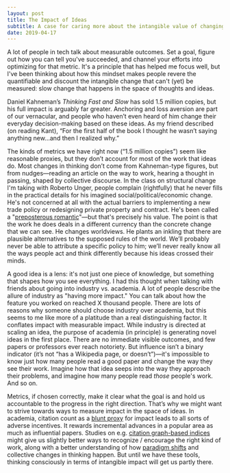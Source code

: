 ```yaml
---
layout: post
title: The Impact of Ideas
subtitle: A case for caring more about the intangible value of changing how people think
date: 2019-04-17
---
```

A lot of people in tech talk about measurable outcomes. Set a goal, figure out how you can tell you've succeeded, and channel your efforts into optimizing for that metric. It's a principle that has helped me focus well, but I've been thinking about how this mindset makes people revere the quantifiable and discount the intangible change that can't (yet) be measured: slow change that happens in the space of thoughts and ideas.

Daniel Kahneman’s _Thinking Fast and Slow_ has sold 1.5 million copies, but his full impact is arguably far greater. Anchoring and loss aversion are part of our vernacular, and people who haven’t even heard of him change their everyday decision-making based on these ideas. As my friend described (on reading Kant), “For the first half of the book I thought he wasn’t saying anything new...and then I realized why.”

The kinds of metrics we have right now (“1.5 million copies”) seem like reasonable proxies, but they don’t account for most of the work that ideas do. Most changes in thinking don’t come from Kahneman-type figures, but from nudges—reading an article on the way to work, hearing a thought in passing, shaped by collective discourse. In the class on structural change I'm taking with Roberto Unger, people complain (rightfully) that he never fills in the practical details for his imagined social/political/economic change. He's not concerned at all with the actual barriers to implementing a new trade policy or redesigning private property and contract. He's been called a "[preposterous romantic](https://www.theguardian.com/education/2006/feb/28/academicexperts.highereducation1)"—but that's precisely his value. The point is that the work he does deals in a different currency than the concrete change that we can see. He changes worldviews. He plants an inkling that there are plausible alternatives to the supposed rules of the world. We’ll probably never be able to attribute a specific policy to him; we’ll never really know all the ways people act and think differently because his ideas crossed their minds.

A good idea is a lens: it's not just one piece of knowledge, but something that shapes how you see everything. I had this thought when talking with friends about going into industry vs. academia. A lot of people describe the allure of industry as "having more impact." You can talk about how the feature you worked on reached X thousand people. There are lots of reasons why someone should choose industry over academia, but this seems to me like more of a platitude than a real distinguishing factor. It conflates impact with measurable impact. While industry is directed at scaling an idea, the purpose of academia (in principle) is generating novel ideas in the first place. There are no immediate visible outcomes, and few papers or professors ever reach notoriety. But influence isn’t a binary indicator (it’s not “has a Wikipedia page, or doesn’t”)—it's impossible to know just how many people read a good paper and change the way they see their work. Imagine how that idea seeps into the way they approach their problems, and imagine how many people read _those_ people's work. And so on.

Metrics, if chosen correctly, make it clear what the goal is and hold us accountable to the progress in the right direction. That’s why we might want to strive towards ways to measure impact in the space of ideas. In academia, citation count as a [blunt proxy](https://academia.stackexchange.com/questions/37021/why-is-it-bad-to-judge-a-paper-by-citation-count) for impact leads to all sorts of adverse incentives. It rewards incremental advances in a popular area as much as influential papers. Studies on e.g. [citation graph-based indices](https://www.nature.com/articles/d41586-019-00350-3) might give us slightly better ways to recognize / encourage the right kind of work, along with a better understanding of how [paradigm shifts](https://en.wikipedia.org/wiki/Paradigm_shift) and collective changes in thinking happen. But until we have these tools, thinking consciously in terms of intangible impact will get us partly there.
